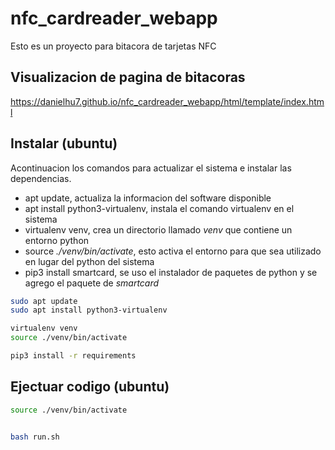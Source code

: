 # nfc_cardreader_webapp
Esto es un proyecto para bitacora de tarjetas NFC

## Visualizacion de pagina de bitacoras

https://danielhu7.github.io/nfc_cardreader_webapp/html/template/index.html

## Instalar (ubuntu)

Acontinuacion los comandos para actualizar el sistema e instalar las dependencias.

- apt update, actualiza la informacion del software disponible
- apt install python3-virtualenv, instala el comando virtualenv en el sistema
- virtualenv venv, crea un directorio llamado _venv_ que contiene un entorno python
- source _./venv/bin/activate_, esto activa el entorno para que sea utilizado en lugar del python del sistema
- pip3 install smartcard, se uso el instalador de paquetes de python y se agrego el paquete de _smartcard_

```bash
sudo apt update
sudo apt install python3-virtualenv

virtualenv venv
source ./venv/bin/activate

pip3 install -r requirements

```

## Ejectuar codigo (ubuntu)

```bash
source ./venv/bin/activate


bash run.sh

```
